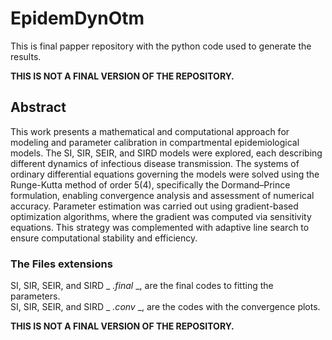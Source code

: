 # EpidemDynOtm
This is final papper repository with the python code used to generate the results.  

**THIS IS NOT A FINAL VERSION OF THE REPOSITORY.**

## Abstract
This work presents a mathematical and computational approach for modeling and parameter
calibration in compartmental epidemiological models. The SI, SIR, SEIR, and SIRD models were
explored, each describing different dynamics of infectious disease transmission. The systems of
ordinary differential equations governing the models were solved using the Runge-Kutta method
of order 5(4), specifically the Dormand–Prince formulation, enabling convergence analysis and
assessment of numerical accuracy. Parameter estimation was carried out using gradient-based
optimization algorithms, where the gradient was computed via sensitivity equations. This strategy
was complemented with adaptive line search to ensure computational stability and efficiency.

### The Files extensions
SI, SIR, SEIR, and SIRD _ _.final_ _, are the final codes to fitting the parameters.  
SI, SIR, SEIR, and SIRD _ _.conv_ _, are the codes with the convergence plots.


**THIS IS NOT A FINAL VERSION OF THE REPOSITORY.**








